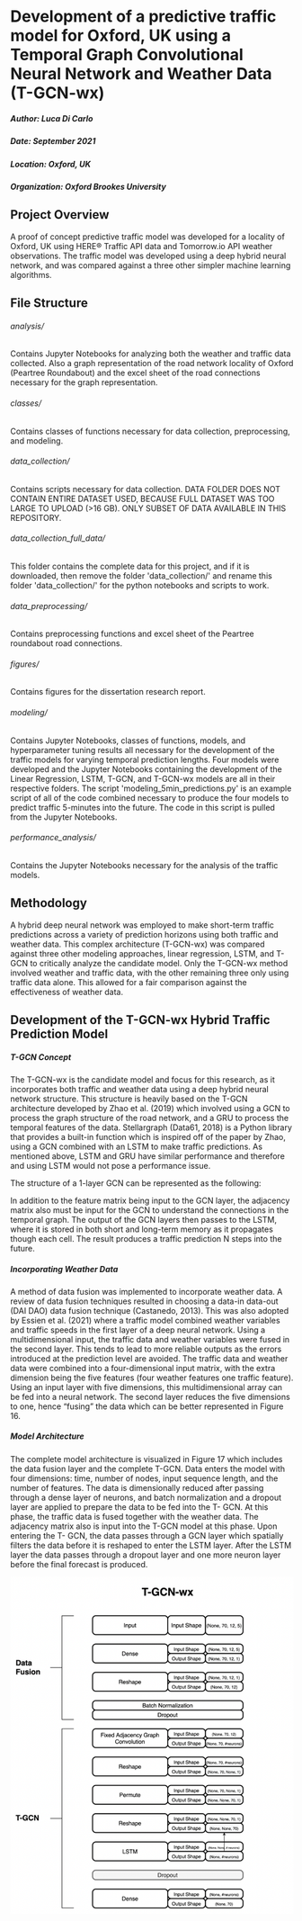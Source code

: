 # Development of a predictive traffic model for Oxford, UK using a Temporal Graph Convolutional Neural Network and Weather Data (T-GCN-wx)
##### Author: Luca Di Carlo
##### Date: September 2021
##### Location: Oxford, UK
##### Organization: Oxford Brookes University

## Project Overview
A proof of concept predictive traffic model was developed for a locality of Oxford, UK using HERE® Traffic API data and Tomorrow.io API weather observations. 
The traffic model was developed using a deep hybrid neural network, and was compared against a three other simpler machine learning algorithms.

## File Structure
###### analysis/  
  Contains Jupyter Notebooks for analyzing both the weather and traffic data collected. Also a graph representation of the road network locality of
  Oxford (Peartree Roundabout) and the excel sheet of the road connections necessary for the graph representation.
  
###### classes/  
  Contains classes of functions necessary for data collection, preprocessing, and modeling.
  
###### data_collection/  
  Contains scripts necessary for data collection. DATA FOLDER DOES NOT CONTAIN ENTIRE DATASET USED, BECAUSE FULL DATASET WAS TOO LARGE TO UPLOAD (>16 GB).
  ONLY SUBSET OF DATA AVAILABLE IN THIS REPOSITORY.
  
###### data_collection_full_data/  
  This folder contains the complete data for this project, and if it is downloaded, then remove the folder 'data_collection/' and rename this folder 'data_collection/' for the python notebooks and scripts to work.
 
###### data_preprocessing/  
  Contains preprocessing functions and excel sheet of the Peartree roundabout road connections.
  
###### figures/  
  Contains figures for the dissertation research report.
  
###### modeling/  
  Contains Jupyter Notebooks, classes of functions, models, and hyperparameter tuning results all necessary for the development of the traffic models for 
  varying temporal prediction lengths. Four models were developed and the Jupyter Notebooks containing the development of the Linear Regression, LSTM, 
  T-GCN, and T-GCN-wx models are all in their respective folders. The script 'modeling_5min_predictions.py' is an example script of all of the code combined 
  necessary to produce the four models to predict traffic 5-minutes into the future. The code in this script is pulled from the Jupyter Notebooks.

###### performance_analysis/  
  Contains the Jupyter Notebooks necessary for the analysis of the traffic models.
  
  


## Methodology
A hybrid deep neural network was employed to make short-term traffic predictions across a variety of prediction horizons using both traffic and weather data. This 
complex architecture (T-GCN-wx) was compared against three other modeling approaches, linear regression, LSTM, and T-GCN to critically analyze the candidate model. 
Only the T-GCN-wx method involved weather and traffic data, with the other remaining three only using traffic data alone. This allowed for a fair comparison against 
the effectiveness of weather data. 

## Development of the T-GCN-wx Hybrid Traffic Prediction Model
##### T-GCN Concept
The T-GCN-wx is the candidate model and focus for this research, as it incorporates both traffic and weather data using a deep hybrid neural network structure. This 
structure is heavily based on the T-GCN architecture developed by Zhao et al. (2019) which involved using a GCN to process the graph structure of the road network, 
and a GRU to process the temporal features of the data. Stellargraph (Data61, 2018) is a Python library that provides a built-in function which is inspired off of 
the paper by Zhao, using a GCN combined with an LSTM to make traffic predictions. As mentioned above, LSTM and GRU have similar performance and therefore and using 
LSTM would not pose a performance issue.

The structure of a 1-layer GCN can be represented as the following:




  
In addition to the feature matrix being input to the GCN layer, the adjacency matrix also must be input for the GCN to understand the connections in the temporal 
graph. The output of the GCN layers then passes to the LSTM, where it is stored in both short and long-term memory as it propagates though each cell. The result 
produces a traffic prediction N steps into the future.

##### Incorporating Weather Data
A method of data fusion was implemented to incorporate weather data. A review of data fusion techniques resulted in choosing a data-in data-out (DAI DAO) data 
fusion technique (Castanedo, 2013). This was also adopted by Essien et al. (2021) where a traffic model combined weather variables and traffic speeds in the first
layer of a deep neural network. Using a multidimensional input, the traffic data and weather variables were fused in the second layer. This tends to lead to more 
reliable outputs as the errors introduced at the prediction level are avoided.
The traffic data and weather data were combined into a four-dimensional input matrix, with the extra dimension being the five features (four weather features one 
traffic feature). Using an input layer with five dimensions, this multidimensional array can be fed into a neural network. The second layer reduces the five 
dimensions to one, hence “fusing” the data which can be better represented in Figure 16.





##### Model Architecture
The complete model architecture is visualized in Figure 17 which includes the data fusion layer and the complete T-GCN. Data enters the model with four dimensions: time, number of nodes, input sequence length, and the number of features. The data is dimensionally reduced after passing through a dense layer of neurons, and batch normalization and a dropout layer are applied to prepare the data to be fed into the T- GCN. At this phase, the traffic data is fused together with the weather data. The adjacency matrix also is input into the T-GCN model at this phase. Upon entering the T- GCN, the data passes through a GCN layer which spatially filters the data before it is reshaped to enter the LSTM layer. After the LSTM layer the data passes through a dropout layer and one more neuron layer before the final forecast is produced.

![alt text](https://github.com/ldicarlo1/development_of_traffic_model_for_Oxford/blob/main/photos/Screen%20Shot%202021-10-01%20at%204.03.23%20PM.png)
 
